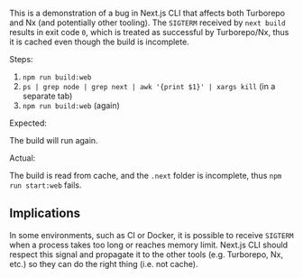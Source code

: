 This is a demonstration of a bug in Next.js CLI that affects both Turborepo and Nx (and potentially other tooling). The `SIGTERM` received by `next build` results in exit code `0`, which is treated as successful by Turborepo/Nx, thus it is cached even though the build is incomplete.

Steps:

1. `npm run build:web`
2. `ps | grep node | grep next | awk '{print $1}' | xargs kill` (in a separate tab)
3. `npm run build:web` (again)

Expected:

The build will run again.

Actual:

The build is read from cache, and the `.next` folder is incomplete, thus `npm run start:web` fails.


## Implications

In some environments, such as CI or Docker, it is possible to receive `SIGTERM` when a process takes too long or reaches memory limit. Next.js CLI should respect this signal and propagate it to the other tools (e.g. Turborepo, Nx, etc.) so they can do the right thing (i.e. not cache).

